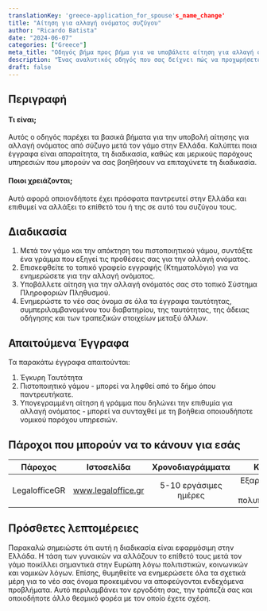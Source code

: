 ```yaml
---
translationKey: 'greece-application_for_spouse's_name_change'
title: "Αίτηση για αλλαγή ονόματος συζύγου"
author: "Ricardo Batista"
date: "2024-06-07"
categories: ["Greece"]
meta_title: "Οδηγός βήμα προς βήμα για να υποβάλετε αίτηση για αλλαγή ονόματος συζύγου στην Ελλάδα"
description: "Ένας αναλυτικός οδηγός που σας δείχνει πώς να προχωρήσετε στην αλλαγή ονόματος συζύγου μετά τον γάμο στην Ελλάδα"
draft: false
---
```


## Περιγραφή
#### Τι είναι;
Αυτός ο οδηγός παρέχει τα βασικά βήματα για την υποβολή αίτησης για αλλαγή ονόματος από σύζυγο μετά τον γάμο στην Ελλάδα. Καλύπτει ποια έγγραφα είναι απαραίτητα, τη διαδικασία, καθώς και μερικούς παρόχους υπηρεσιών που μπορούν να σας βοηθήσουν να επιταχύνετε τη διαδικασία.

#### Ποιοι χρειάζονται;
Αυτό αφορά οποιονδήποτε έχει πρόσφατα παντρευτεί στην Ελλάδα και επιθυμεί να αλλάξει το επίθετό του ή της σε αυτό του συζύγου τους.

## Διαδικασία
1. Μετά τον γάμο και την απόκτηση του πιστοποιητικού γάμου, συντάξτε ένα γράμμα που εξηγεί τις προθέσεις σας για την αλλαγή ονόματος.
2. Επισκεφθείτε το τοπικό γραφείο εγγραφής (Κτηματολόγιο) για να ενημερώσετε για την αλλαγή ονόματος.
3. Υποβάλλετε αίτηση για την αλλαγή ονόματός σας στο τοπικό Σύστημα Πληροφοριών Πληθυσμού.
4. Ενημερώστε το νέο σας όνομα σε όλα τα έγγραφα ταυτότητας, συμπεριλαμβανομένου του διαβατηρίου, της ταυτότητας, της άδειας οδήγησης και των τραπεζικών στοιχείων μεταξύ άλλων.

## Απαιτούμενα Έγγραφα
Τα παρακάτω έγγραφα απαιτούνται:
1. Έγκυρη Ταυτότητα
2. Πιστοποιητικό γάμου - μπορεί να ληφθεί από το δήμο όπου παντρευτήκατε.
3. Υπογεγραμμένη αίτηση ή γράμμα που δηλώνει την επιθυμία για αλλαγή ονόματος - μπορεί να συνταχθεί με τη βοήθεια οποιουδήποτε νομικού παρόχου υπηρεσιών.

## Πάροχοι που μπορούν να το κάνουν για εσάς

| Πάροχος        |     Ιστοσελίδα     |     Χρονοδιαγράμματα    |       Κόστος      |
| --------------- | --------------- |  :-------------: | :-------------: |
| LegalofficeGR   | www.legaloffice.gr   | 5-10 εργάσιμες ημέρες | Εξαρτάται από την πολυπλοκότητα |

## Πρόσθετες λεπτομέρειες
Παρακαλώ σημειώστε ότι αυτή η διαδικασία είναι εφαρμόσιμη στην Ελλάδα. Η τάση των γυναικών να αλλάζουν το επίθετό τους μετά τον γάμο ποικίλλει σημαντικά στην Ευρώπη λόγω πολιτιστικών, κοινωνικών και νομικών λόγων. Επίσης, θυμηθείτε να ενημερώσετε όλα τα σχετικά μέρη για το νέο σας όνομα προκειμένου να αποφεύγονται ενδεχόμενα προβλήματα. Αυτό περιλαμβάνει τον εργοδότη σας, την τράπεζά σας και οποιοδήποτε άλλο θεσμικό φορέα με τον οποίο έχετε σχέση.